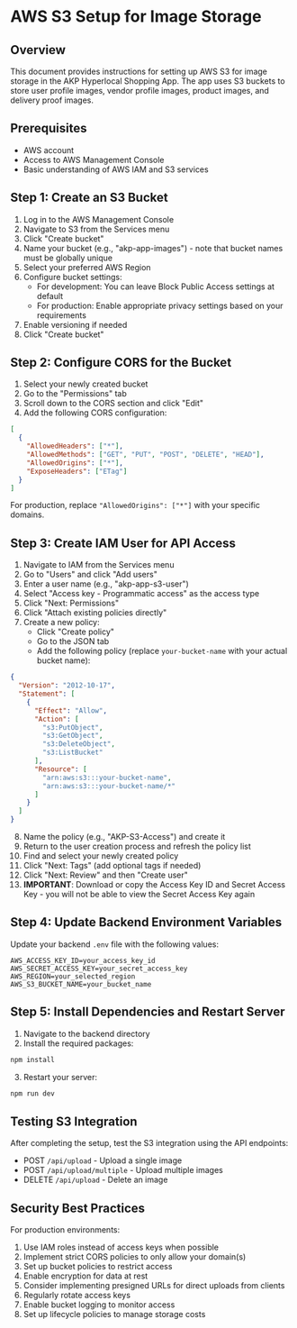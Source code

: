 # AWS S3 Setup for Image Storage

## Overview
This document provides instructions for setting up AWS S3 for image storage in the AKP Hyperlocal Shopping App. The app uses S3 buckets to store user profile images, vendor profile images, product images, and delivery proof images.

## Prerequisites
- AWS account
- Access to AWS Management Console
- Basic understanding of AWS IAM and S3 services

## Step 1: Create an S3 Bucket

1. Log in to the AWS Management Console
2. Navigate to S3 from the Services menu
3. Click "Create bucket"
4. Name your bucket (e.g., "akp-app-images") - note that bucket names must be globally unique
5. Select your preferred AWS Region
6. Configure bucket settings:
   - For development: You can leave Block Public Access settings at default
   - For production: Enable appropriate privacy settings based on your requirements
7. Enable versioning if needed
8. Click "Create bucket"

## Step 2: Configure CORS for the Bucket

1. Select your newly created bucket
2. Go to the "Permissions" tab
3. Scroll down to the CORS section and click "Edit"
4. Add the following CORS configuration:

```json
[
  {
    "AllowedHeaders": ["*"],
    "AllowedMethods": ["GET", "PUT", "POST", "DELETE", "HEAD"],
    "AllowedOrigins": ["*"],
    "ExposeHeaders": ["ETag"]
  }
]
```

For production, replace `"AllowedOrigins": ["*"]` with your specific domains.

## Step 3: Create IAM User for API Access

1. Navigate to IAM from the Services menu
2. Go to "Users" and click "Add users"
3. Enter a user name (e.g., "akp-app-s3-user")
4. Select "Access key - Programmatic access" as the access type
5. Click "Next: Permissions"
6. Click "Attach existing policies directly"
7. Create a new policy:
   - Click "Create policy"
   - Go to the JSON tab
   - Add the following policy (replace `your-bucket-name` with your actual bucket name):

```json
{
  "Version": "2012-10-17",
  "Statement": [
    {
      "Effect": "Allow",
      "Action": [
        "s3:PutObject",
        "s3:GetObject",
        "s3:DeleteObject",
        "s3:ListBucket"
      ],
      "Resource": [
        "arn:aws:s3:::your-bucket-name",
        "arn:aws:s3:::your-bucket-name/*"
      ]
    }
  ]
}
```

8. Name the policy (e.g., "AKP-S3-Access") and create it
9. Return to the user creation process and refresh the policy list
10. Find and select your newly created policy
11. Click "Next: Tags" (add optional tags if needed)
12. Click "Next: Review" and then "Create user"
13. **IMPORTANT**: Download or copy the Access Key ID and Secret Access Key - you will not be able to view the Secret Access Key again

## Step 4: Update Backend Environment Variables

Update your backend `.env` file with the following values:

```
AWS_ACCESS_KEY_ID=your_access_key_id
AWS_SECRET_ACCESS_KEY=your_secret_access_key
AWS_REGION=your_selected_region
AWS_S3_BUCKET_NAME=your_bucket_name
```

## Step 5: Install Dependencies and Restart Server

1. Navigate to the backend directory
2. Install the required packages:

```bash
npm install
```

3. Restart your server:

```bash
npm run dev
```

## Testing S3 Integration

After completing the setup, test the S3 integration using the API endpoints:

- POST `/api/upload` - Upload a single image
- POST `/api/upload/multiple` - Upload multiple images
- DELETE `/api/upload` - Delete an image

## Security Best Practices

For production environments:

1. Use IAM roles instead of access keys when possible
2. Implement strict CORS policies to only allow your domain(s)
3. Set up bucket policies to restrict access
4. Enable encryption for data at rest
5. Consider implementing presigned URLs for direct uploads from clients
6. Regularly rotate access keys
7. Enable bucket logging to monitor access
8. Set up lifecycle policies to manage storage costs 